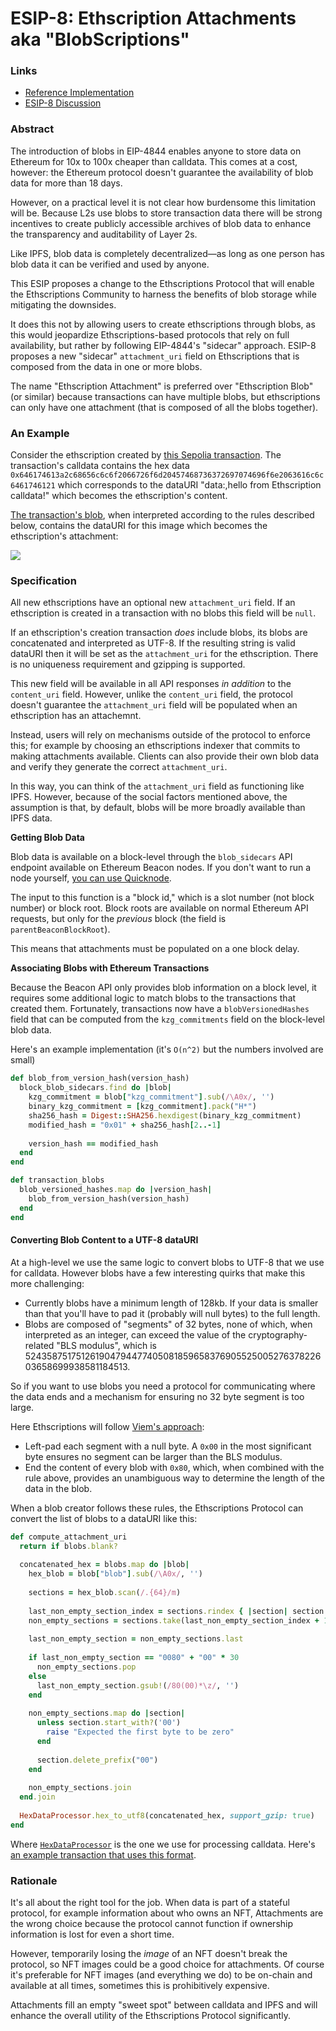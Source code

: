 # ESIP-8: Ethscription Attachments aka "BlobScriptions"

### Links <a href="#abstract" id="abstract"></a>

* [Reference Implementation](https://github.com/0xFacet/ethscriptions-indexer/pull/60)
* [ESIP-8 Discussion](https://github.com/ethscriptions-protocol/ESIP-Discussion/issues/17)

### Abstract <a href="#abstract" id="abstract"></a>

The introduction of blobs in EIP-4844 enables anyone to store data on Ethereum for 10x to 100x cheaper than calldata. This comes at a cost, however: the Ethereum protocol doesn't guarantee the availability of blob data for more than 18 days.

However, on a practical level it is not clear how burdensome this limitation will be. Because L2s use blobs to store transaction data there will be strong incentives to create publicly accessible archives of blob data to enhance the transparency and auditability of Layer 2s.

Like IPFS, blob data is completely decentralized—as long as one person has blob data it can be verified and used by anyone.

This ESIP proposes a change to the Ethscriptions Protocol that will enable the Ethscriptions Community to harness the benefits of blob storage while mitigating the downsides.

It does this not by allowing users to create ethscriptions through blobs, as this would jeopardize Ethscriptions-based protocols that rely on full availability, but rather by following EIP-4844's "sidecar" approach. ESIP-8 proposes a new "sidecar" `attachment_uri` field on Ethscriptions that is composed from the data in one or more blobs.

The name "Ethscription Attachment" is preferred over "Ethscription Blob" (or similar) because transactions can have multiple blobs, but ethscriptions can only have one attachment (that is composed of all the blobs together).

### An Example <a href="#specification" id="specification"></a>

Consider the ethscription created by [this Sepolia transaction](https://sepolia.etherscan.io/tx/0x9974e00efaf403ea1acb3bf301532cf992e339506f5a5d7572d8fc99fb9f1284). The transaction's calldata contains the hex data `0x646174613a2c68656c6c6f2066726f6d20457468736372697074696f6e2063616c6c6461746121` which corresponds to the dataURI "data:,hello from Ethscription calldata!" which becomes the ethscription's content.

[The transaction's blob](https://sepolia.etherscan.io/blob/0x016b807164821f35e5133694a762ba57f12dcbd06fe106265dd10ffc84890b45?bid=430235), when interpreted according to the rules described below, contains the dataURI for this image which becomes the ethscription's attachment:

![](<../.gitbook/assets/Voyager\_golden\_record\_82\_feeding copy-min.png>)

### Specification <a href="#specification" id="specification"></a>

All new ethscriptions have an optional new `attachment_uri` field. If an ethscription is created in a transaction with no blobs this field will be `null`.&#x20;

If an ethscription's creation transaction _does_ include blobs, its blobs are concatenated and interpreted as UTF-8. If the resulting string is valid dataURI then it will be set as the `attachment_uri` for the ethscription. There is no uniqueness requirement and gzipping is supported.

This new field will be available in all API responses _in addition_ to the `content_uri` field. However, unlike the `content_uri` field, the protocol doesn't guarantee the `attachment_uri` field will be populated when an ethscription has an attachemnt.

Instead, users will rely on mechanisms outside of the protocol to enforce this; for example by choosing an ethscriptions indexer that commits to making attachments available. Clients can also provide their own blob data and verify they generate the correct `attachment_uri`.

In this way, you can think of the `attachment_uri` field as functioning like IPFS. However, because of the social factors mentioned above, the assumption is that, by default, blobs will be more broadly available than IPFS data.

**Getting Blob Data**

Blob data is available on a block-level through the `blob_sidecars` API endpoint available on Ethereum Beacon nodes. If you don't want to run a node yourself, [you can use Quicknode](https://www.quicknode.com/docs/ethereum/eth-v1-beacon-blob\_sidecars-id).

The input to this function is a "block id," which is a slot number (not block number) or block root. Block roots are available on normal Ethereum API requests, but only for the _previous_ block (the field is `parentBeaconBlockRoot`).

This means that attachments must be populated on a one block delay.

**Associating Blobs with Ethereum Transactions**

Because the Beacon API only provides blob information on a block level, it requires some additional logic to match blobs to the transactions that created them. Fortunately, transactions now have a `blobVersionedHashes` field that can be computed from the `kzg_commitments` field on the block-level blob data.

Here's an example implementation (it's `O(n^2)` but the numbers involved are small)

```ruby
def blob_from_version_hash(version_hash)
  block_blob_sidecars.find do |blob|
    kzg_commitment = blob["kzg_commitment"].sub(/\A0x/, '')
    binary_kzg_commitment = [kzg_commitment].pack("H*")
    sha256_hash = Digest::SHA256.hexdigest(binary_kzg_commitment)
    modified_hash = "0x01" + sha256_hash[2..-1]
    
    version_hash == modified_hash
  end
end

def transaction_blobs
  blob_versioned_hashes.map do |version_hash|
    blob_from_version_hash(version_hash)
  end
end
```

#### Converting Blob Content to a UTF-8 dataURI

At a high-level we use the same logic to convert blobs to UTF-8 that we use for calldata. However blobs have a few interesting quirks that make this more challenging:

* Currently blobs have a minimum length of 128kb. If your data is smaller than that you'll have to pad it (probably will null bytes) to the full length.
* Blobs are composed of "segments" of 32 bytes, none of which, when interpreted as an integer, can exceed the value of the cryptography-related "BLS modulus", which is 52435875175126190479447740508185965837690552500527637822603658699938581184513.

So if you want to use blobs you need a protocol for communicating where the data ends and a mechanism for ensuring no 32 byte segment is too large.

Here Ethscriptions will follow [Viem's approach](https://github.com/wevm/viem/blob/main/src/utils/blob/toBlobs.ts):

* Left-pad each segment with a null byte. A `0x00` in the most significant byte ensures no segment can be larger than the BLS modulus.
* End the content of every blob with `0x80`, which, when combined with the rule above, provides an unambiguous way to determine the length of the data in the blob.

When a blob creator follows these rules, the Ethscriptions Protocol can convert the list of blobs to a dataURI like this:

```ruby
def compute_attachment_uri
  return if blobs.blank?
  
  concatenated_hex = blobs.map do |blob|
    hex_blob = blob["blob"].sub(/\A0x/, '')
    
    sections = hex_blob.scan(/.{64}/m)
    
    last_non_empty_section_index = sections.rindex { |section| section != '00' * 32 }
    non_empty_sections = sections.take(last_non_empty_section_index + 1)
    
    last_non_empty_section = non_empty_sections.last
    
    if last_non_empty_section == "0080" + "00" * 30
      non_empty_sections.pop
    else
      last_non_empty_section.gsub!(/80(00)*\z/, '')
    end
    
    non_empty_sections.map do |section|
      unless section.start_with?('00')
        raise "Expected the first byte to be zero"
      end
      
      section.delete_prefix("00")
    end
    
    non_empty_sections.join
  end.join
  
  HexDataProcessor.hex_to_utf8(concatenated_hex, support_gzip: true)
end
```

Where [`HexDataProcessor`](https://github.com/0xFacet/ethscriptions-indexer/blob/main/lib/hex\_data\_processor.rb) is the one we use for processing calldata. Here's [an example transaction that uses this format](https://sepolia.etherscan.io/tx/0xc6032f926842060d5556eccecd7cd5cec49cdfd3cad03a6caa7a6efe5e248b9b).

### Rationale <a href="#rationale" id="rationale"></a>

It's all about the right tool for the job. When data is part of a stateful protocol, for example information about who owns an NFT, Attachments are the wrong choice because the protocol cannot function if ownership information is lost for even a short time.

However, temporarily losing the _image_ of an NFT doesn't break the protocol, so NFT images could be a good choice for attachments. Of course it's preferable for NFT images (and everything we do) to be on-chain and available at all times, sometimes this is prohibitively expensive.

Attachments fill an empty "sweet spot" between calldata and IPFS and will enhance the overall utility of the Ethscriptions Protocol significantly.
